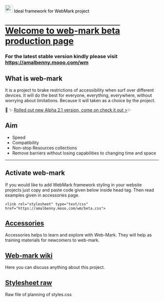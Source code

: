 <link rel="stylesheet" type="text/css" href="https://iamal.mooo.com/web-mark/stylesheet.css">
<wm><nav><a href="//iamal.mooo.com"><img src="/res/home.png" height="25px" /></a><a style="color:black;"> Ideal framework for WebMark project</a></nav></wm>


<h1 style="text-decoration: underline overline;"> Welcome to web-mark beta production page</h1>

### For the latest stable version kindly please visit <a href="https://amalbenny.mooo.com/wm">https://amalbenny.mooo.com/wm</a>

## What is web-mark
It is a project to brake restrictions of accessibility when surf over different devices.
 It will do the best for everyone, everything, everywhere, without worrying about limitations.
 Because it will taken as a choice by the project.

<wm><div class="alert">🎉 ✨ <a href="//amalbenny.mooo.com/wm/#latest"> Rolled out new Alpha 2.1 version, come on check it out  &gt;</a>✨ </div></wm>

## Aim
- Speed
- Compatibility
- Non-stop Resources collections
- Remove barriers without losing capabilities to changing time and space
<hr/>

## Activate web-mark
If you would like to add WebMark framework styling in your website projects just copy and paste code given below inside head tag. Then read examples given in accessories page. 

<div onclick="copyMyinp();"  style="user-select:all;" class="language-markdown highlighter-rouge"><div class="highlight"><pre class="highlight"><code><span class="nt">&lt;link</span> <span class="na">rel&equals;</span><span class="s">"stylesheet"</span> <span class="na">type&equals;</span><span class="s">"text/css"</span> <span class="na">href&equals;</span><span class="s">"https://amalbenny.mooo.com/wm/beta.css"</span><span class="nt">&gt;</span>
</code></pre></div></div>
<script type="text/javascript">

function copyMyinp(){	
	document.execCommand("copy");
}

</script>


## <a href="accessories/">Accessories</a>
Accessories helps to learn and explore with Web-Mark. They will help as training materials for newcomers to web-mark.



## <a href="https://github.com/amalbenny/web-mark/wiki">Web-mark wiki</a>
Here you can discuss anything about this project.

## <a href="https://github.com/amalbenny/web-mark/blob/main/stylesheet.css">Stylesheet raw</a>
Raw file of planning of styles.css

